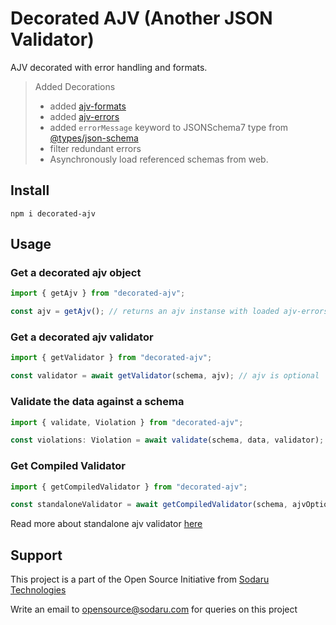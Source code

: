 # Decorated AJV (Another JSON Validator)

AJV decorated with error handling and formats.

> Added Decorations
>
> - added [ajv-formats](https://www.npmjs.com/package/ajv-formats)
> - added [ajv-errors](https://www.npmjs.com/package/ajv-errors)
> - added `errorMessage` keyword to JSONSchema7 type from [@types/json-schema](https://www.npmjs.com/package/@types/json-schema)
> - filter redundant errors
> - Asynchronously load referenced schemas from web.

## Install

```
npm i decorated-ajv
```

## Usage

### Get a decorated ajv object

```typescript
import { getAjv } from "decorated-ajv";

const ajv = getAjv(); // returns an ajv instanse with loaded ajv-errors and ajv-formats
```

### Get a decorated ajv validator

```typescript
import { getValidator } from "decorated-ajv";

const validator = await getValidator(schema, ajv); // ajv is optional
```

### Validate the data against a schema

```typescript
import { validate, Violation } from "decorated-ajv";

const violations: Violation = await validate(schema, data, validator); // validator is optional, if provided schema is ignored
```

### Get Compiled Validator

```typescript
import { getCompiledValidator } from "decorated-ajv";

const standaloneValidator = await getCompiledValidator(schema, ajvOptions); // ajvOptions is optional
```

Read more about standalone ajv validator [here](https://ajv.js.org/standalone.html)

## Support

This project is a part of the Open Source Initiative from [Sodaru Technologies](https://sodaru.com)

Write an email to opensource@sodaru.com for queries on this project
